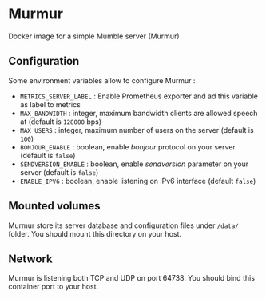 # Murmur

Docker image for a simple Mumble server (Murmur)

## Configuration

Some environment variables allow to configure Murmur :

- `METRICS_SERVER_LABEL` : Enable Prometheus exporter and ad this variable as label to metrics
- `MAX_BANDWIDTH` : integer, maximum bandwidth clients are allowed speech at (default is `128000` bps)
- `MAX_USERS` : integer, maximum number of users on the server (default is `100`)
- `BONJOUR_ENABLE` : boolean, enable _bonjour_ protocol on your server (default is `false`)
- `SENDVERSION_ENABLE` : boolean, enable _sendversion_ parameter on your server (default is `false`)
- `ENABLE_IPV6` : boolean, enable listening on IPv6 interface (default `false`)

## Mounted volumes

Murmur store its server database and configuration files under `/data/` folder. You should mount this directory on your host.

## Network

Murmur is listening both TCP and UDP on port 64738. You should bind this container port to your host.
